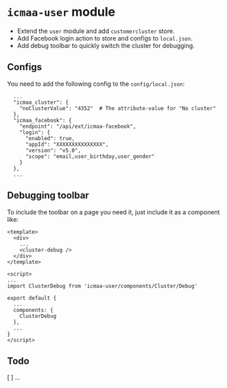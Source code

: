 # `icmaa-user` module

* Extend the `user` module and add `customercluster` store.
* Add Facebook login action to store and configs to `local.json`.
* Add debug toolbar to quickly switch the cluster for debugging.

## Configs

You need to add the following config to the `config/local.json`:

```
  ...
  "icmaa_cluster": {
    "noClusterValue": "4352"  # The attribute-value for "No cluster"
  },
  "icmaa_facebook": {
    "endpoint": "/api/ext/icmaa-facebook",
    "login": {
      "enabled": true,
      "appId": "XXXXXXXXXXXXXXX",
      "version": "v5.0",
      "scope": "email,user_birthday,user_gender"
    }
  },
  ...
```

## Debugging toolbar

To include the toolbar on a page you need it, just include it as a component like:

```
<template>
  <div>
    ...
    <cluster-debug />
  </div>
</template>

<script>
...
import ClusterDebug from 'icmaa-user/components/Cluster/Debug'

export default {
  ...
  components: {
    ClusterDebug
  },
  ...
}
</script>
```

## Todo

[ ] ...
